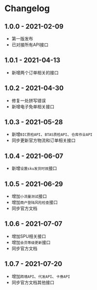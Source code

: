 # Changelog

## 1.0.0 - 2021-02-09

- 第一版发布
- 已对接所有API接口

## 1.0.1 - 2021-04-13
- 新增两个订单相关的接口

## 1.0.2 - 2021-04-30
- 修复一处拼写错误
- 新增电子免单相关接口

## 1.0.3 - 2021-05-28
- 新增`BIC质检API`、`BTAS质检API`、`仓库作业API`
- 同步更新官方物流和订单相关接口

## 1.0.4 - 2021-06-07
- 新增`设置sku发货时效`接口

## 1.0.5 - 2021-06-29
- 增加`小流量测试`接口
- 增加`商户登陆风险检查`接口
- 同步官方文档

## 1.0.6 - 2021-07-07
- 增加SPU相关接口
- 增加`会员等级更新`接口
- 同步官方文档

## 1.0.7 - 2021-07-20
- 增加`跨境API`、`代发API`、`卡券API`
- 同步官方文档其他接口
